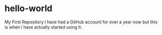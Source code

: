 # hello-world
My First Repository
I have had a GitHub account for over a year now but this is when i have actually started using it.
